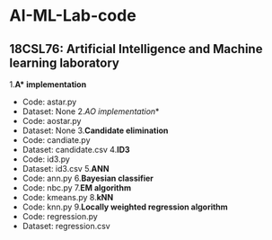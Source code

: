 # AI-ML-Lab-code

## 18CSL76: Artificial Intelligence and Machine learning laboratory

1.**A\* implementation**
  - Code: astar.py
  - Dataset: None
2.**AO* implementation**
  - Code: aostar.py
  - Dataset: None
3.**Candidate elimination**
  - Code: candiate.py
  - Dataset: candidate.csv
4.**ID3**
  - Code: id3.py
  - Dataset: id3.csv
5.**ANN**
  - Code: ann.py
6.**Bayesian classifier**
  - Code: nbc.py
7.**EM algorithm**
  - Code: kmeans.py
8.**kNN**
  - Code: knn.py
9.**Locally weighted regression algorithm**
  - Code: regression.py
  - Dataset: regression.csv
